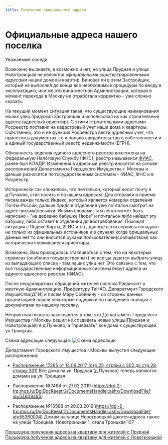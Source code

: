 ```yaml
---
title: Получение официального адреса
---
```


# Официальные адреса нашего поселка

Уважаемые соседи

Возможно вы знаете, а возможно и нет, но улица Прудная и улица Новотроицкая не являются *официальными зарегистрированными адресами* наших домов и квартир. Виноват ли в этом Застройщик, который не выполнил до конца все необходимые процедуры по вводу в эксплуатацию, или же это вина местной Администрации, которая в момент перехода в Москву не отработала корректно - уже сложно сказать.

На текущий момент ситуация такая, что существующие наименования наших улиц придумал Застройщик и использовал их как строительные адреса (адресный ориентир). С этими строительными адресами Росреестр поставил на кадастровый учет наши дома и квартиры. Собственно, это и не функция Росреестра вести адресный учет, что принесли в документах, то и попало свидейтельство о собственности и в единый государственный реестр недвижимости (ЕГРН).

Обязанность ведения единого адресного реестра возложены на Федеральную Налоговую Службу (ФНС), реестр называеися [ФИАС](http://fias.nalog.ru), ранее был КЛАДР. Изменения в адресный реестр вносятся на основе распоряжений Департамента Городского Имущества г. Москвы и дальше разносятся по государственным системам - ФИАС, ФНС и в Росреестр.

Исторически так сложилось, что почтальон, который носит почту в д.Пучково, стал носить и по нашим адресам. Для отправки и приема писем важен только Индекс, который является номером отделения Почты-России, дальше придя в отделение уже почталон смотрит на адрес письма\посылки. Иными словами, там легко может быть написано - "на деревню бабушке Нюре" и почтальон либо найдет эту бабушку, либо оставит в отделении до востребования. Похожая ситуация с Яндекс.Карты, 2ГИС и т.п., данные в эти сервисы попадают не только из официальных источников и в случаях когда официальных данных нет то они вносятся руками пользователей(сообществом) как исторически сложившиеся ориентиры.

Возможно, Вам приходилось стакливаться с тем, что на некоторых сервисах (особенно государственных) не всегда удается выбрать улицу из выпадающего списка - там наших улиц нет. Это связано с тем, что все государственные информационные системы берут адреса их единого адресного реестра (ФИАС).

После неоднократных обращений жителей поселка Раввисант в местную Администрацию, Префектуру ТиНАО, Депаратмент Городского Имущества(ДГИ) и писем Мэру Собянину - со стороны данных организацией пошли некоторые подвижки по наведению порядка с документами по нашему поселку.

Неприятная новость заключается в том, что Департамент Городского Имущества г.Москвы решил не создавать новые улицы(Прудная и Новотроицкая) в д.Пучково, а "привязать" все дома к существующей ул.Троицкая.

Схема адресации следующая:
![Схема адресации](newaddress-v01.png)

Департамент Городского Имущества г.Москвы выпустил следующие распоряжения:

* [Распоряжение 17265 от 14.06.2017 (стр.25, строки с 302 до стр.28, строка 331)](<https://dgi-2-trp.mos.ru/DgiDocReestr2/DocumentsHandler.ashx/DownloadFile?id=22769448>)
Все дома на ул. Прудная (д.Пучково) теперь являются домами на ул. Троицкая

* Распоряжение №7464 от 27.02.2019 (<https://dgi-2-trp.mos.ru/DgiDocReestr2/DocumentsHandler.ashx/DownloadFile?id=54609485>)
* Распоряжение №10588 от 20.03.2019 (<https://dgi-2-trp.mos.ru/DgiDocReestr2/DocumentsHandler.ashx/DownloadFile?id=55360034>)
Домам на улице Новотроицкой даются адреса также на улице Троицкая.
Новотроицкая 1, стала Троицкая 107  

[Процедура получения адреса на квартиру для жителей с Прудной](/address/prudnaya)
[Процедура получения адреса на квартиру для жителей с Новотроицкой](/address/novotroitskaya)
